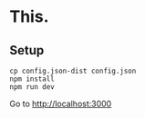 # This.

## Setup

    cp config.json-dist config.json
    npm install
    npm run dev

Go to [http://localhost:3000](http://localhost:3000)
